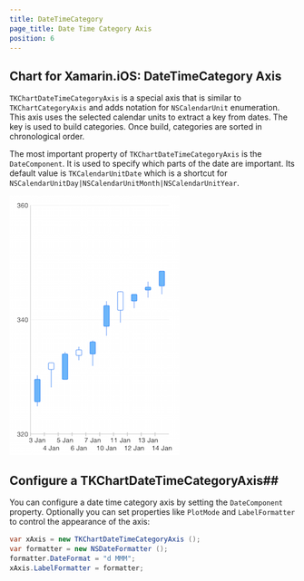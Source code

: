 ```yaml
---
title: DateTimeCategory
page_title: Date Time Category Axis
position: 6
---
```


## Chart for Xamarin.iOS: DateTimeCategory Axis

<code>TKChartDateTimeCategoryAxis</code> is a special axis that is similar to <code>TKChartCategoryAxis</code> and adds notation for <code>NSCalendarUnit</code> enumeration. This axis uses the selected calendar units to extract a key from dates. The key is used to build categories. Once build, categories are sorted in chronological order.

The most important property of <code>TKChartDateTimeCategoryAxis</code> is the <code>DateComponent</code>. It is used to specify which parts of the date are important. Its default value is <code>TKCalendarUnitDate</code> which is a shortcut for <code>NSCalendarUnitDay|NSCalendarUnitMonth|NSCalendarUnitYear</code>.

![](../../images/chart-axes-datetime-category001.png)

## Configure a TKChartDateTimeCategoryAxis##

You can configure a date time category axis by setting the <code>DateComponent</code> property. Optionally you can set properties like <code>PlotMode</code> and <code>LabelFormatter</code> to control the appearance of the axis:
 
```C#
var xAxis = new TKChartDateTimeCategoryAxis ();
var formatter = new NSDateFormatter ();
formatter.DateFormat = "d MMM";
xAxis.LabelFormatter = formatter;
```
